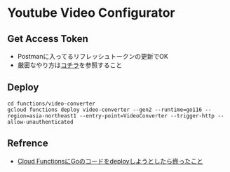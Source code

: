 # Youtube Video Configurator

## Get Access Token

- Postmanに入ってるリフレッシュトークンの更新でOK
- 厳密なやり方は[コチラ](https://developers.google.com/youtube/v3/guides/auth/server-side-web-apps?hl=ja)を参照すること


## Deploy

```
cd functions/video-converter
gcloud functions deploy video-converter --gen2 --runtime=go116 --region=asia-northeast1 --entry-point=VideoConverter --trigger-http --allow-unauthenticated
```

## Refrence
- [Cloud FunctionsにGoのコードをdeployしようとしたら嵌ったこと](https://qiita.com/donko_/items/fb426f398fef8fbabdf3)
